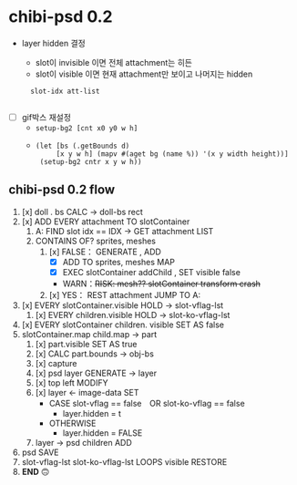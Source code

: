 
# chibi-psd 0.2

- layer hidden 결정 
  - slot이 invisible 이면 전체 attachment는 히든
  - slot이 visible 이면 현재 attachment만 보이고 나머지는 hidden 

  ``` 
    slot-idx att-list
    
  ```

- [ ] gif박스 재설정
  - `setup-bg2 [cnt x0 y0 w h]`
  -  ```
     (let [bs (.getBounds d)
          [x y w h] (mapv #(aget bg (name %)) '(x y width height))]
      (setup-bg2 cntr x y w h))
     ```
     
## chibi-psd 0.2 flow 
1. [x] doll . bs CALC -> doll-bs rect  
1. [x] ADD EVERY attachment TO slotContainer 
   1. A: FIND slot idx == IDX -> GET attachment LIST 
   1. CONTAINS OF? sprites, meshes  
      1. [x] FALSE： GENERATE , ADD
         - [x] ADD TO sprites, meshes MAP 
         - [x] EXEC slotContainer addChild , SET visible false
         - WARN：~~RISK: mesh?? slotContainer transform crash~~
      1. [x] YES： REST attachment JUMP TO A:             
1. [x] EVERY slotContainer.visible HOLD -> slot-vflag-lst
   1. [x] EVERY children.visible HOLD -> slot-ko-vflag-lst  
1. [x] EVERY slotContainer children. visible SET AS false 
1. slotContainer.map child.map -> part
   1. [x] part.visible SET AS true 
   1. [x] CALC part.bounds -> obj-bs
   1. [x] capture
   1. [x] psd layer GENERATE -> layer
   1. [x] top left MODIFY
   1. [x] layer <- image-data SET
      * CASE slot-vflag == false　OR slot-ko-vflag == false
          - layer.hidden = t 
      * OTHERWISE
          - layer.hidden = FALSE
   1. layer -> psd children ADD 
1. psd SAVE
1. slot-vflag-lst slot-ko-vflag-lst LOOPS visible RESTORE
1. **END** 🙃  